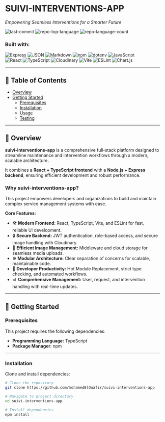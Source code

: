 # SUIVI-INTERVENTIONS-APP
*Empowering Seamless Interventions for a Smarter Future*

![last-commit](https://img.shields.io/github/last-commit/mohamedElOuafir/suivi-interventions-app?style=flat&logo=git&logoColor=white&color=0080ff)
![repo-top-language](https://img.shields.io/github/languages/top/mohamedElOuafir/suivi-interventions-app?style=flat&color=0080ff)
![repo-language-count](https://img.shields.io/github/languages/count/mohamedElOuafir/suivi-interventions-app?style=flat&color=0080ff)

### Built with:
![Express](https://img.shields.io/badge/Express-000000.svg?style=flat&logo=Express&logoColor=white)
![JSON](https://img.shields.io/badge/JSON-000000.svg?style=flat&logo=JSON&logoColor=white)
![Markdown](https://img.shields.io/badge/Markdown-000000.svg?style=flat&logo=Markdown&logoColor=white)
![npm](https://img.shields.io/badge/npm-CB3837.svg?style=flat&logo=npm&logoColor=white)
![dotenv](https://img.shields.io/badge/.ENV-ECD53F.svg?style=flat&logo=dotenv&logoColor=black)
![JavaScript](https://img.shields.io/badge/JavaScript-F7DF1E.svg?style=flat&logo=JavaScript&logoColor=black)  
![React](https://img.shields.io/badge/React-61DAFB.svg?style=flat&logo=React&logoColor=black)
![TypeScript](https://img.shields.io/badge/TypeScript-3178C6.svg?style=flat&logo=TypeScript&logoColor=white)
![Cloudinary](https://img.shields.io/badge/Cloudinary-3448C5.svg?style=flat&logo=Cloudinary&logoColor=white)
![Vite](https://img.shields.io/badge/Vite-646CFF.svg?style=flat&logo=Vite&logoColor=white)
![ESLint](https://img.shields.io/badge/ESLint-4B32C3.svg?style=flat&logo=ESLint&logoColor=white)
![Chart.js](https://img.shields.io/badge/Chart.js-FF6384.svg?style=flat&logo=chartdotjs&logoColor=white)

---

## 📑 Table of Contents
- [Overview](#overview)
- [Getting Started](#getting-started)
  - [Prerequisites](#prerequisites)
  - [Installation](#installation)
  - [Usage](#usage)
  - [Testing](#testing)

---

## 📖 Overview
**suivi-interventions-app** is a comprehensive full-stack platform designed to streamline maintenance and intervention workflows through a modern, scalable architecture.  

It combines a **React + TypeScript frontend** with a **Node.js + Express backend**, ensuring efficient development and robust performance.  

### Why suivi-interventions-app?
This project empowers developers and organizations to build and maintain complex service management systems with ease.  

**Core Features:**
- 🛠️ **Modern Frontend:** React, TypeScript, Vite, and ESLint for fast, reliable UI development.  
- 🔒 **Secure Backend:** JWT authentication, role-based access, and secure image handling with Cloudinary.  
- 📁 **Efficient Image Management:** Middleware and cloud storage for seamless media uploads.  
- ⚙️ **Modular Architecture:** Clear separation of concerns for scalable, maintainable code.  
- 🚀 **Developer Productivity:** Hot Module Replacement, strict type checking, and automated workflows.  
- 📊 **Comprehensive Management:** User, request, and intervention handling with real-time updates.  

---

## 🚀 Getting Started

### Prerequisites
This project requires the following dependencies:
- **Programming Language:** TypeScript  
- **Package Manager:** npm  

---

### Installation
Clone and install dependencies:

```sh
# Clone the repository
git clone https://github.com/mohamedElOuafir/suivi-interventions-app

# Navigate to project directory
cd suivi-interventions-app

# Install dependencies
npm install
